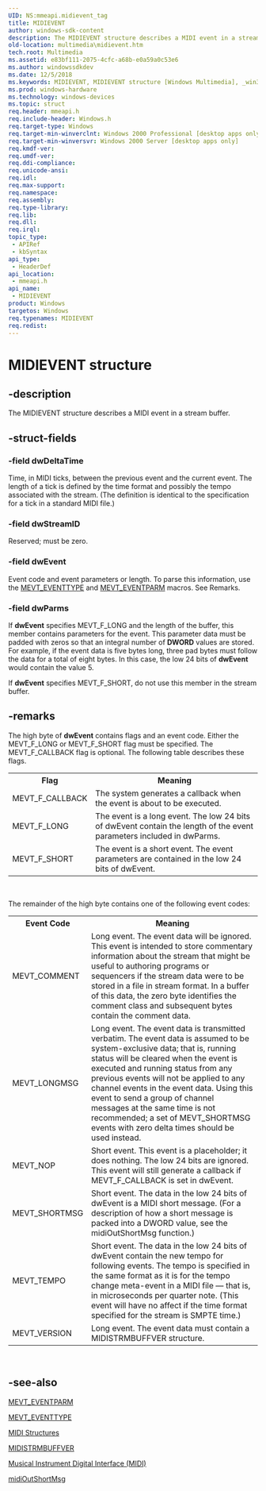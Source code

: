 ```yaml
---
UID: NS:mmeapi.midievent_tag
title: MIDIEVENT
author: windows-sdk-content
description: The MIDIEVENT structure describes a MIDI event in a stream buffer.
old-location: multimedia\midievent.htm
tech.root: Multimedia
ms.assetid: e83bf111-2075-4cfc-a68b-e0a59a0c53e6
ms.author: windowssdkdev
ms.date: 12/5/2018
ms.keywords: MIDIEVENT, MIDIEVENT structure [Windows Multimedia], _win32_MIDIEVENT_str, midievent_tag, mmeapi/MIDIEVENT, multimedia.midievent
ms.prod: windows-hardware
ms.technology: windows-devices
ms.topic: struct
req.header: mmeapi.h
req.include-header: Windows.h
req.target-type: Windows
req.target-min-winverclnt: Windows 2000 Professional [desktop apps only]
req.target-min-winversvr: Windows 2000 Server [desktop apps only]
req.kmdf-ver: 
req.umdf-ver: 
req.ddi-compliance: 
req.unicode-ansi: 
req.idl: 
req.max-support: 
req.namespace: 
req.assembly: 
req.type-library: 
req.lib: 
req.dll: 
req.irql: 
topic_type:
 - APIRef
 - kbSyntax
api_type:
 - HeaderDef
api_location:
 - mmeapi.h
api_name:
 - MIDIEVENT
product: Windows
targetos: Windows
req.typenames: MIDIEVENT
req.redist: 
---
```


# MIDIEVENT structure


## -description



The MIDIEVENT structure describes a MIDI event in a stream buffer.




## -struct-fields




### -field dwDeltaTime

Time, in MIDI ticks, between the previous event and the current event. The length of a tick is defined by the time format and possibly the tempo associated with the stream. (The definition is identical to the specification for a tick in a standard MIDI file.)


### -field dwStreamID

Reserved; must be zero.


### -field dwEvent

Event code and event parameters or length. To parse this information, use the <a href="https://msdn.microsoft.com/ce2ca2b4-129c-4164-ad0c-de748b4a29aa">MEVT_EVENTTYPE</a> and <a href="https://msdn.microsoft.com/cabb6e1f-2a86-47eb-9bbb-1429cc56f485">MEVT_EVENTPARM</a> macros. See Remarks.
            


### -field dwParms

If <b>dwEvent</b> specifies MEVT_F_LONG and the length of the buffer, this member contains parameters for the event. This parameter data must be padded with zeros so that an integral number of <b>DWORD</b> values are stored. For example, if the event data is five bytes long, three pad bytes must follow the data for a total of eight bytes. In this case, the low 24 bits of <b>dwEvent</b> would contain the value 5.
            

If <b>dwEvent</b> specifies MEVT_F_SHORT, do not use this member in the stream buffer.
            


## -remarks



The high byte of <b>dwEvent</b> contains flags and an event code. Either the MEVT_F_LONG or MEVT_F_SHORT flag must be specified. The MEVT_F_CALLBACK flag is optional. The following table describes these flags.
      

<table>
<tr>
<th>Flag</th>
<th>Meaning</th>
</tr>
<tr>
<td>MEVT_F_CALLBACK</td>
<td>The system generates a callback when the event
              is about to be executed.
            </td>
</tr>
<tr>
<td>MEVT_F_LONG</td>
<td>The event is a long event. The low 24 bits of dwEvent contain the length of the event parameters included in dwParms.
            </td>
</tr>
<tr>
<td>MEVT_F_SHORT</td>
<td>The event is a short event. The event parameters are contained in the low 24 bits of dwEvent.</td>
</tr>
</table>
 

The remainder of the high byte contains one of the following event codes:
      

<table>
<tr>
<th>Event Code</th>
<th>Meaning</th>
</tr>
<tr>
<td>MEVT_COMMENT</td>
<td>Long event. The event data will be ignored. This event is intended to store commentary information about the stream that might be useful to authoring programs or sequencers if the stream data were to be stored in a file in stream format. In a buffer of this data, the zero byte identifies the comment class and subsequent bytes contain the comment data. </td>
</tr>
<tr>
<td>MEVT_LONGMSG</td>
<td>Long event. The event data is transmitted verbatim. The event data is assumed to be system-exclusive data; that is, running status will be cleared when the event is executed and running status from any previous events will not be applied to any channel events in the event data. Using this event to send a group of channel messages at the same time is not recommended; a set of MEVT_SHORTMSG events with zero delta times should be used instead.</td>
</tr>
<tr>
<td>MEVT_NOP</td>
<td>Short event. This event is a placeholder; it does nothing. The low 24 bits are ignored. This event will still generate a callback if MEVT_F_CALLBACK is set in dwEvent.</td>
</tr>
<tr>
<td>MEVT_SHORTMSG</td>
<td>Short event. The data in the low 24 bits of dwEvent is a MIDI short message. (For a description of how a short message is packed into a DWORD value, see the midiOutShortMsg function.)</td>
</tr>
<tr>
<td>MEVT_TEMPO</td>
<td>Short event. The data in the low 24 bits of dwEvent contain the new tempo for following events. The tempo is specified in the same format as it is for the tempo change meta-event in a MIDI file — that is, in microseconds per quarter note. (This event will have no affect if the time format specified for the stream is SMPTE time.)</td>
</tr>
<tr>
<td>MEVT_VERSION</td>
<td>Long event. The event data must contain a MIDISTRMBUFFVER structure.</td>
</tr>
</table>
 




## -see-also




<a href="https://msdn.microsoft.com/cabb6e1f-2a86-47eb-9bbb-1429cc56f485">MEVT_EVENTPARM</a>



<a href="https://msdn.microsoft.com/ce2ca2b4-129c-4164-ad0c-de748b4a29aa">MEVT_EVENTTYPE</a>



<a href="https://msdn.microsoft.com/48c775df-a7f9-49f7-a2e3-74210cf1af4a">MIDI Structures</a>



<a href="https://msdn.microsoft.com/15ab90b0-2ef2-45c8-b1a8-aa52a549c772">MIDISTRMBUFFVER</a>



<a href="https://msdn.microsoft.com/5c81e1dc-ee6b-4a59-8992-8ec869264d4f">Musical Instrument Digital Interface (MIDI)</a>



<a href="https://msdn.microsoft.com/b46d342a-7bfc-495a-98d3-e0c93ae4fd59">midiOutShortMsg</a>
 

 

